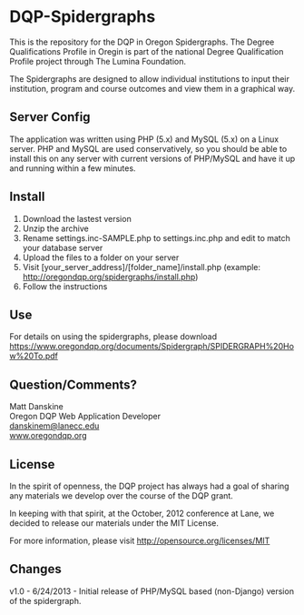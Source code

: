 DQP-Spidergraphs
================

This is the repository for the DQP in Oregon Spidergraphs.  The Degree Qualifications Profile in Oregin is part of the national
Degree Qualification Profile project through The Lumina Foundation.

The Spidergraphs are designed to allow individual institutions to input their institution, program and course
outcomes and view them in a graphical way.
  
## Server Config ##
The application was written using PHP (5.x) and MySQL (5.x) on a Linux server.  PHP and MySQL are used conservatively, so you should be able to install this on any server with current versions of PHP/MySQL and have it up and running within a few minutes.

## Install ##
1. Download the lastest version
2. Unzip the archive
3. Rename settings.inc-SAMPLE.php to settings.inc.php and edit to match your database server
4. Upload the files to a folder on your server
5. Visit [your_server_address]/[folder_name]/install.php (example: http://oregondqp.org/spidergraphs/install.php)
6. Follow the instructions

## Use ##
For details on using the spidergraphs, please download https://www.oregondqp.org/documents/Spidergraph/SPIDERGRAPH%20How%20To.pdf

## Question/Comments? ##
Matt Danskine  
Oregon DQP Web Application Developer  
danskinem@lanecc.edu  
www.oregondqp.org

## License ##
In the spirit of openness, the DQP project has always had a goal of sharing any materials we develop over the course of the DQP grant. 

In keeping with that spirit, at the October, 2012 conference at Lane, we decided to release our materials under the MIT License.  

For more information, please visit http://opensource.org/licenses/MIT

## Changes ##
v1.0 - 6/24/2013 - Initial release of PHP/MySQL based (non-Django) version of the spidergraph.
